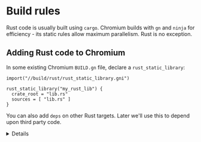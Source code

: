 # Build rules

Rust code is usually built using `cargo`. Chromium builds with `gn` and `ninja`
for efficiency - its static rules allow maximum parallelism. Rust is no exception.

## Adding Rust code to Chromium

In some existing Chromium `BUILD.gn` file, declare a `rust_static_library`:

```gn
import("//build/rust/rust_static_library.gni")

rust_static_library("my_rust_lib") {
  crate_root = "lib.rs"
  sources = [ "lib.rs" ]
}
```

You can also add `deps` on other Rust targets. Later we'll use this to
depend upon third party code.

<details>
You must specify _both_ the crate root, _and_ a full list of sources.
The `crate_root` is the file given to the Rust compiler representing the root
file of the compilation unit - typically `lib.rs`. `sources` is a complete
list of all source files which `ninja` needs in order to determine when rebuilds
are necessary.

(There's no such thing as a Rust `source_set`, because in Rust, an entire
crate is a compilation unit. A `static_library` is the smallest unit.)

Students might be wondering why we need a gn template, rather than using
[gn's built-in support for Rust static libraries][0].
The answer is that this template provides support for cxx interop, Rust features,
and unit tests, some of which we'll use later.
</details>

[0]: https://gn.googlesource.com/gn/+/main/docs/reference.md#func_static_library